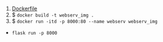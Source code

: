 1. [Dockerfile](Dockerfile)
2. $ `docker build -t webserv_img .`
3. $ `docker run -itd -p 8000:80 --name webserv webserv_img`


- `flask run -p 8000`
